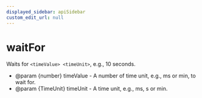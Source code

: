 ```yaml
---
displayed_sidebar: apiSidebar
custom_edit_url: null
---
```

# waitFor

Waits for `<timeValue> <timeUnit>`, e.g., 10 seconds.

   * @param {number} timeValue - A number of time unit, e.g., ms or min, to wait for.
   * @param {TimeUnit} timeUnit - A time unit, e.g., ms, s or min.
